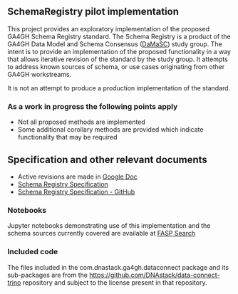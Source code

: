 ## SchemaRegistry pilot implementation

This project provides an exploratory implementation of the proposed GA4GH Schema Registry standard. The Schema Registry is a product of the GA4GH Data Model and Schema Consensus ([DaMaSC](https://www.ga4gh.org/product/data-model-and-schema-consensus-damasc/)) study group. The intent is to provide an implementation of the proposed functionality in a way that allows iterative revision of the standard by the study group. It attempts to address known sources of schema, or use cases originating from other GA4GH workstreams.

It is not an attempt to produce a production implementation of the standard.

### As a work in progress the following points apply
* Not all proposed methods are implemented
* Some additional corollary methods are provided which indicate functionality that may be required

## Specification and other relevant documents

* Active revisions are made in [Google Doc](https://docs.google.com/document/d/1SHXYxTzt8_8CC2kWbLrsA3L-nvwi3XuC6DOywLM_39o/edit?tab=t.0)
* [Schema Registry Specification](https://ga4gh.github.io/schema-registry/schema_registry_spec/)
* [Schema Registry Specification - GitHub](https://github.com/ga4gh/schema-registry/blob/main/docs/schema_registry_spec.md)


### Notebooks
 Jupyter notebooks demonstrating use of this implementation and the schema sources currently covered are available at [FASP Search](https://github.com/ga4gh/fasp-scripts/tree/master/notebooks/schema-registry)
 
### Included code
The files included in the com.dnastack.ga4gh.dataconnect package and its sub-packages are from the https://github.com/DNAstack/data-connect-trino repository and subject to the license present in that repository.